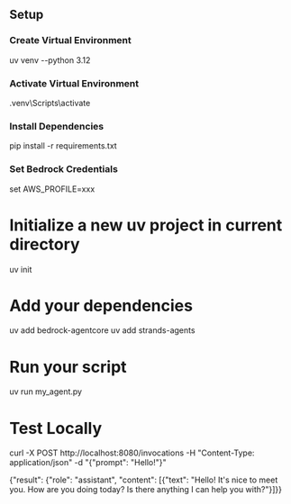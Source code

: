 ## Setup

### Create Virtual Environment

uv venv --python 3.12

### Activate Virtual Environment

.venv\Scripts\activate

### Install Dependencies

pip install -r requirements.txt

### Set Bedrock Credentials

set AWS_PROFILE=xxx

# Initialize a new uv project in current directory
uv init

# Add your dependencies
uv add bedrock-agentcore
uv add strands-agents

# Run your script
uv run my_agent.py

# Test Locally

curl -X POST http://localhost:8080/invocations -H "Content-Type: application/json" -d "{\"prompt\": \"Hello!\"}"

{"result": {"role": "assistant", "content": [{"text": "Hello! It's nice to meet you. How are you doing today? Is there anything I can help you with?"}]}}
